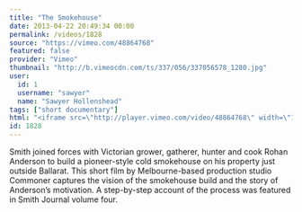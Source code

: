 ```yaml
---
title: "The Smokehouse"
date: 2013-04-22 20:49:34 00:00
permalink: /videos/1828
source: "https://vimeo.com/48864768"
featured: false
provider: "Vimeo"
thumbnail: "http://b.vimeocdn.com/ts/337/056/337056578_1280.jpg"
user:
  id: 1
  username: "sawyer"
  name: "Sawyer Hollenshead"
tags: ["short documentary"]
html: "<iframe src=\"http://player.vimeo.com/video/48864768\" width=\"1280\" height=\"720\" frameborder=\"0\" webkitAllowFullScreen mozallowfullscreen allowFullScreen></iframe>"
id: 1828
---
```


Smith joined forces with Victorian grower, gatherer, hunter and cook Rohan Anderson to build a pioneer-style cold smokehouse on his property just outside Ballarat. This short film by Melbourne-based production studio Commoner captures the vision of the smokehouse build and the story of Anderson’s motivation. A step-by-step account of the process was featured in Smith Journal volume four.